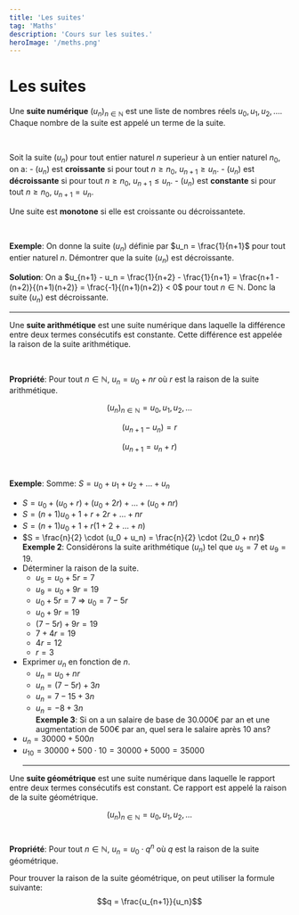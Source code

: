 ```yaml
---
title: 'Les suites'
tag: 'Maths'
description: 'Cours sur les suites.'
heroImage: '/meths.png'
---
```


# Les suites

Une **suite numérique** $(u_n)_{n \in \mathbb{N}}$ est une liste de nombres réels $u_0, u_1, u_2, \ldots$. Chaque nombre de la suite est appelé un terme de la suite.

<br />

Soit la suite $(u_n)$ pour tout entier naturel $n$ superieur à un entier naturel
$n_0$, on a: - $(u_n)$ est **croissante** si pour tout $n \geq n_0$, $u_{n +
  1} \geq u_n$. - $(u_n)$ est **décroissante** si pour tout $n \geq n_0$, $u_
{n + 1} \leq u_n$. - $(u_n)$ est **constante** si pour tout $n \geq n_0$, $u_{n +
  1} = u_n$.

Une suite est **monotone** si elle est croissante ou décroissantete.

<br />

**Exemple**: On donne la suite $(u_n)$ définie par $u_n = \frac{1}{n+1}$ pour tout entier naturel $n$. Démontrer que la suite $(u_n)$ est décroissante.
<br />

**Solution**: On a $u_{n+1} - u_n = \frac{1}{n+2} - \frac{1}{n+1} = \frac{n+1 - (n+2)}{(n+1)(n+2)} = \frac{-1}{(n+1)(n+2)} < 0$ pour tout $n \in \mathbb{N}$. Donc la suite $(u_n)$ est décroissante.
<br />

<hr />

Une **suite arithmétique** est une suite numérique dans laquelle la différence entre deux termes consécutifs est constante. Cette différence est appelée la raison de la suite arithmétique.

<br />

**Propriété**: Pour tout $n \in \mathbb{N}$, $u_n = u_0 + nr$ où $r$ est la raison de la suite arithmétique.

$$(u_n)_{n \in \mathbb{N}} = u_0, u_1, u_2, \ldots$$

$$(u_{n+1} - u_n) = r$$

$$(u_{n+1} = u_n + r)$$

<br />

**Exemple**: Somme: $S=u_0 + u_1 + u_2 + \ldots + u_n$

- $S = u_0 + (u_0 + r) + (u_0 + 2r) + \ldots + (u_0 + nr)$
- $S = (n+1)u_0 + 1 + r + 2r + \ldots + nr$
- $S = (n+1)u_0 + 1 + r(1 + 2 + \ldots + n)$
- $S = \frac{n}{2} \cdot (u_0 + u_n) = \frac{n}{2} \cdot (2u_0 + nr)$
  <br />
  **Exemple 2**: Considérons la suite arithmétique $(u_n)$ tel que $u_5 = 7$ et $u_
  {9} = 19$.
- Déterminer la raison de la suite.
  - $u_5 = u_0 + 5r = 7$
  - $u_9 = u_0 + 9r = 19$
  - $u_0 + 5r = 7$ => $u_0 = 7 - 5r$
  - $u_0 + 9r = 19$
  - $(7 - 5r) + 9r = 19$
  - $7 + 4r = 19$
  - $4r = 12$
  - $r = 3$
- Exprimer $u_n$ en fonction de $n$.
  - $u_n = u_0 + nr$
  - $u_n = (7 - 5r) + 3n$
  - $u_n = 7 - 15 + 3n$
  - $u_n = -8 + 3n$
    <br />
    **Exemple 3**: Si on a un salaire de base de 30.000€ par an et une augmentation
    de 500€ par an, quel sera le salaire après 10 ans?
- $u_n = 30000 + 500n$
- $u_{10} = 30000 + 500 \cdot 10 = 30000 + 5000 = 35000$
  <br />
  <hr />

Une **suite géométrique** est une suite numérique dans laquelle le rapport entre deux termes consécutifs est constant. Ce rapport est appelé la raison de la suite géométrique.

$$(u_n)_{n \in \mathbb{N}} = u_0, u_1, u_2, \ldots$$
<br />

**Propriété**: Pour tout $n \in \mathbb{N}$, $u_n = u_0 \cdot q^n$ où $q$ est la raison de la suite géométrique.

Pour trouver la raison de la suite géométrique, on peut utiliser la formule suivante:
$$q = \frac{u_{n+1}}{u_n}$$
